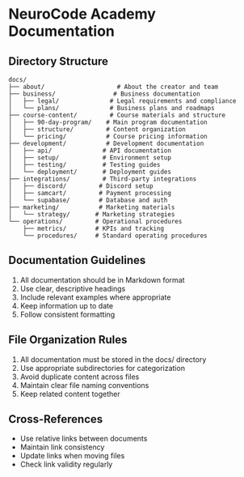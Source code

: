 # NeuroCode Academy Documentation

## Directory Structure
```
docs/
├── about/                    # About the creator and team
├── business/                # Business documentation
│   ├── legal/              # Legal requirements and compliance
│   └── plans/              # Business plans and roadmaps
├── course-content/         # Course materials and structure
│   ├── 90-day-program/    # Main program documentation
│   ├── structure/         # Content organization
│   └── pricing/           # Course pricing information
├── development/           # Development documentation
│   ├── api/              # API documentation
│   ├── setup/            # Environment setup
│   ├── testing/          # Testing guides
│   └── deployment/       # Deployment guides
├── integrations/         # Third-party integrations
│   ├── discord/         # Discord setup
│   ├── samcart/         # Payment processing
│   └── supabase/        # Database and auth
├── marketing/           # Marketing materials
│   └── strategy/       # Marketing strategies
└── operations/         # Operational procedures
    ├── metrics/        # KPIs and tracking
    └── procedures/     # Standard operating procedures
```

## Documentation Guidelines
1. All documentation should be in Markdown format
2. Use clear, descriptive headings
3. Include relevant examples where appropriate
4. Keep information up to date
5. Follow consistent formatting

## File Organization Rules
1. All documentation must be stored in the docs/ directory
2. Use appropriate subdirectories for categorization
3. Avoid duplicate content across files
4. Maintain clear file naming conventions
5. Keep related content together

## Cross-References
- Use relative links between documents
- Maintain link consistency
- Update links when moving files
- Check link validity regularly